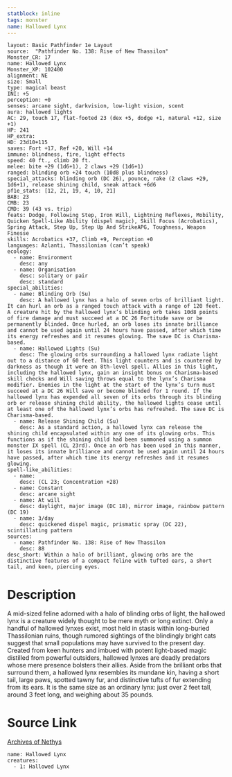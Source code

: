 ```yaml
---
statblock: inline
tags: monster
name: Hallowed Lynx
---
```

```statblock
layout: Basic Pathfinder 1e Layout
source:  "Pathfinder No. 138: Rise of New Thassilon"
Monster_CR: 17
name: Hallowed Lynx
Monster_XP: 102400
alignment: NE
size: Small
type: magical beast
INI: +5
perception: +0
senses: arcane sight, darkvision, low-light vision, scent
aura: hallowed lights
AC: 29, touch 17, flat-footed 23 (dex +5, dodge +1, natural +12, size +1)
HP: 241
HP_extra: 
HD: 23d10+115
saves: Fort +17, Ref +20, Will +14
immune: blindness, fire, light effects
speed: 40 ft., climb 20 ft.
melee: bite +29 (1d6+1), 2 claws +29 (1d6+1)
ranged: blinding orb +24 touch (10d8 plus blindness)
special_attacks: blinding orb (DC 26), pounce, rake (2 claws +29, 1d6+1), release shining child, sneak attack +6d6
pf1e_stats: [12, 21, 19, 4, 10, 21]
BAB: 23
CMB: 23
CMD: 39 (43 vs. trip)
feats: Dodge, Following Step, Iron Will, Lightning Reflexes, Mobility, Quicken Spell-Like Ability (dispel magic), Skill Focus (Acrobatics), Spring Attack, Step Up, Step Up And StrikeAPG, Toughness, Weapon Finesse
skills: Acrobatics +37, Climb +9, Perception +0
languages: Azlanti, Thassilonian (can’t speak)
ecology:
  - name: Environment
    desc: any
  - name: Organisation
    desc: solitary or pair
    desc: standard
special_abilities:
  - name: Blinding Orb (Su)
    desc: A hallowed lynx has a halo of seven orbs of brilliant light. It can hurl an orb as a ranged touch attack with a range of 120 feet. A creature hit by the hallowed lynx’s blinding orb takes 10d8 points of fire damage and must succeed at a DC 26 Fortitude save or be permanently blinded. Once hurled, an orb loses its innate brilliance and cannot be used again until 24 hours have passed, after which time its energy refreshes and it resumes glowing. The save DC is Charisma-based.
  - name: Hallowed Lights (Su)
    desc: The glowing orbs surrounding a hallowed lynx radiate light out to a distance of 60 feet. This light counters and is countered by darkness as though it were an 8th-level spell. Allies in this light, including the hallowed lynx, gain an insight bonus on Charisma-based skill checks and Will saving throws equal to the lynx’s Charisma modifier. Enemies in the light at the start of the lynx’s turn must succeed at a DC 26 Will save or become blinded for 1 round. If the hallowed lynx has expended all seven of its orbs through its blinding orb or release shining child ability, the hallowed lights cease until at least one of the hallowed lynx’s orbs has refreshed. The save DC is Charisma-based.
  - name: Release Shining Child (Su)
    desc: As a standard action, a hallowed lynx can release the shining child encapsulated within any one of its glowing orbs. This functions as if the shining child had been summoned using a summon monster IX spell (CL 23rd). Once an orb has been used in this manner, it loses its innate brilliance and cannot be used again until 24 hours have passed, after which time its energy refreshes and it resumes glowing.
spell-like_abilities:
  - name:
    desc: (CL 23; Concentration +28)
  - name: Constant
    desc: arcane sight
  - name: At will
    desc: daylight, major image (DC 18), mirror image, rainbow pattern (DC 19)
  - name: 3/day
    desc: quickened dispel magic, prismatic spray (DC 22), scintillating pattern
sources:
  - name: Pathfinder No. 138: Rise of New Thassilon
    desc: 88
desc_short: Within a halo of brilliant, glowing orbs are the distinctive features of a compact feline with tufted ears, a short tail, and keen, piercing eyes.
```
# Description
A mid-sized feline adorned with a halo of blinding orbs of light, the hallowed lynx is a creature widely thought to be mere myth or long extinct. Only a handful of hallowed lynxes exist, most held in stasis within long-buried Thassilonian ruins, though rumored sightings of the blindingly bright cats suggest that small populations may have survived to the present day. Created from keen hunters and imbued with potent light-based magic distilled from powerful outsiders, hallowed lynxes are deadly predators whose mere presence bolsters their allies. Aside from the brilliant orbs that surround them, a hallowed lynx resembles its mundane kin, having a short tail, large paws, spotted tawny fur, and distinctive tufts of fur extending from its ears. It is the same size as an ordinary lynx: just over 2 feet tall, around 3 feet long, and weighing about 35 pounds.
# Source Link
[Archives of Nethys](https://aonprd.com/MonsterDisplay.aspx?ItemName=Hallowed%20Lynx)
```encounter-table
name: Hallowed Lynx
creatures:
  - 1: Hallowed Lynx
```
